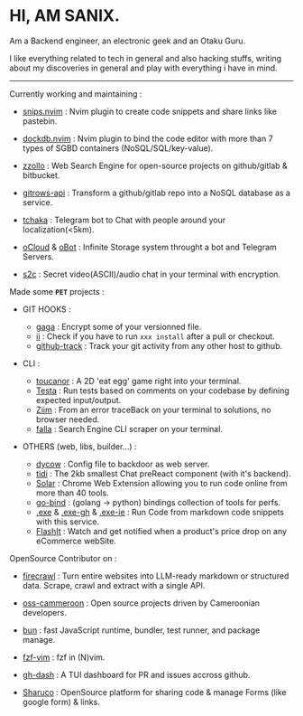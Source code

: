 # HI, AM SANIX.

Am a Backend engineer, an electronic geek and an Otaku Guru.

I like everything related to tech in general and also hacking stuffs,
writing about my discoveries in general and play with everything i have in mind.

---

Currently working and maintaining :

- [snips.nvim](https://github.com/Sanix-Darker/snips.nvim) : Nvim plugin to create code snippets and share links like pastebin.

- [dockdb.nvim](https://github.com/Sanix-Darker/dockdb.nvim) : Nvim plugin to bind the code editor with more than 7 types of SGBD containers (NoSQL/SQL/key-value).

- [zzollo](https://github.com/Sanix-Darker/zzollo) : Web Search Engine for open-source projects on github/gitlab & bitbucket.

- [gitrows-api](https://github.com/Sanix-Darker/gitrowspack-api) : Transform a github/gitlab repo into a NoSQL database as a service.

- [tchaka](https://github.com/Sanix-Darker/tchaka) : Telegram bot to Chat with people around your localization(<5km).

- [oCloud](https://github.com/Sanix-Darker/ocloud) & [oBot](https://github.com/Sanix-Darker/obot) : Infinite Storage system throught a bot and Telegram Servers.

- [s2c](https://github.com/sanix-darker/s2c) : Secret video(ASCII)/audio chat in your terminal with encryption.


Made some **`PET`** projects :

- GIT HOOKS :
    - [gaga](https://github.com/Sanix-Darker/gaga) : Encrypt some of your versionned file.
    - [ii](https://github.com/sanix-darker/ii) : Check if you have to run `xxx install` after a pull or checkout.
    - [github-track](https://github.com/sanix-darker/github-track) : Track your git activity from any other host to github.


- CLI :
    - [toucanor](https://github.com/Sanix-Darker/toucanor) : A 2D 'eat egg' game right into your terminal.
    - [Testa](https://github.com/Sanix-Darker/testa) : Run tests based on comments on your codebase by defining expected input/output.
    - [Ziim](https://github.com/Sanix-Darker/ziim) : From an error traceBack on your terminal to solutions, no browser needed.
    - [falla](https://github.com/Sanix-Darker/falla) : Search Engine CLI scraper on your terminal.


- OTHERS (web, libs, builder...) :
    - [dycow](https://github.com/Sanix-Darker/dycow) : Config file to backdoor as web server.
    - [tidi](https://github.com/Sanix-Darker/tidi) : The 2kb smallest Chat preReact component (with it's backend).
    - [Solar](https://github.com/Sanix-Darker/solar) : Chrome Web Extension allowing you to run code online from more than 40 tools.
    - [go-bind](https://github.com/Sanix-Darker/go_bind) : (golang -> python) bindings collection of tools for perfs.
    - [.exe](https://github.com/Sanix-Darker/.exe) & [.exe-gh](https://github.com/Sanix-Darker/d-exe-action) & [.exe-ie](https://github.com/Sanix-Darker/d-exe-action-example) : Run Code from markdown code snippets with this service.
    - [FlashIt](https://github.com/Sanix-Darker/flashit) : Watch and get notified when a product's price drop on any eCommerce webSite.


OpenSource Contributor on :

- [firecrawl](https://github.com/mendableai/firecrawl) : Turn entire websites into LLM-ready markdown or structured data. Scrape, crawl and extract with a single API.

- [oss-cammeroon](https://github.com/osscameroon) :  Open source projects driven by Cameroonian developers.

- [bun](https://github.com/oven-sh/bun) : fast JavaScript runtime, bundler, test runner, and package manage.

- [fzf-vim](https://github.com/junegunn/fzf.vim) : fzf in (N)vim.

- [gh-dash](https://github.com/dlvhdr/gh-dash) : A TUI dashboard for PR and issues accross github.

- [Sharuco](https://github.com/ln-dev7/sharuco) : OpenSource platform for sharing code & manage Forms (like google form) & links.
